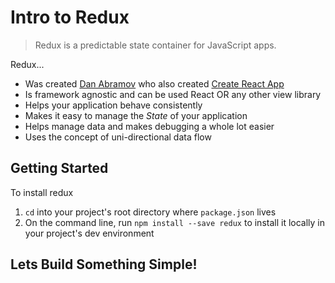 # Intro to Redux

> Redux is a predictable state container for JavaScript apps.

Redux...
- Was created [Dan Abramov](https://github.com/gaearon) who also created [Create React App](https://github.com/facebook/create-react-app)
- Is framework agnostic and can be used React OR any other view library
- Helps your application behave consistently
- Makes it easy to manage the *State* of your application
- Helps manage data and makes debugging a whole lot easier
- Uses the concept of uni-directional data flow

## Getting Started

To install redux
1. `cd` into your project's root directory where `package.json` lives
2. On the command line, run `npm install --save redux` to install it locally in your project's dev environment

## Lets Build Something Simple!
